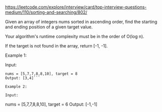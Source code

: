 https://leetcode.com/explore/interview/card/top-interview-questions-medium/110/sorting-and-searching/802/

Given an array of integers nums sorted in ascending order, find the starting and ending position of a given target value.

Your algorithm's runtime complexity must be in the order of O(log n).

If the target is not found in the array, return [-1, -1].

Example 1:

Input:
```
nums = [5,7,7,8,8,10], target = 8
Output: [3,4]```

Example 2:

Input:
```
nums = [5,7,7,8,8,10], target = 6
Output: [-1,-1]
```
